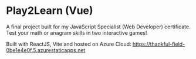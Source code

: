 # Play2Learn (Vue)

A final project built for my JavaScript Specialist (Web Developer) certificate. Test your math or anagram skills in two interactive games!

Built with ReactJS, Vite and hosted on Azure Cloud: https://thankful-field-0be1e4e0f.5.azurestaticapps.net
